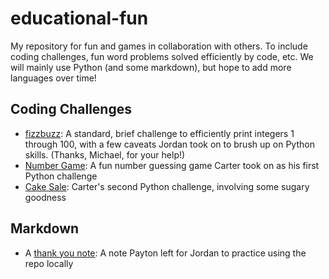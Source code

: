 # educational-fun

My repository for fun and games in collaboration with others. To include coding challenges, fun word problems solved efficiently by code, etc.
We will mainly use Python (and some markdown), but hope to add more languages over time!

## Coding Challenges
* [fizzbuzz](https://github.com/jordanrhall/educational-fun/blob/main/fizzbuzz.py): A standard, brief challenge to efficiently print integers 1 through 100, with a few caveats Jordan took on to brush up on Python skills. (Thanks, Michael, for your help!)
* [Number Game](https://github.com/CarterWPAnkele/educational-fun/blob/main/Number_Guesser.py): A fun number guessing game Carter took on as his first Python challenge
* [Cake Sale](https://github.com/CarterWPAnkele/educational-fun/blob/main/Cake_Sale_Challenge.py): Carter's second Python challenge, involving some sugary goodness

## Markdown
* A [thank you note](https://github.com/prose11/educational-fun/blob/main/thanks.md): A note Payton left for Jordan to practice using the repo locally